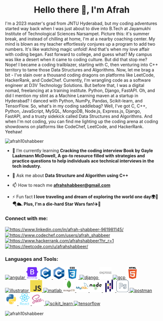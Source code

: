 <h1 align="center">Hello there 👋, I'm Afrah</h1>
<p text-align="justify">I'm a 2023 master's grad from JNTU Hyderabad, but my coding adventures started way back when I was just about to dive into B.Tech at Jayamukhi Institute of Technological Sciences Narsampet. Picture this: it's summer break, and instead of chilling at home, I'm at a nearby coaching center. My mind is blown as my teacher effortlessly conjures up a program to add two numbers. It's like watching magic unfold! And that's when my love affair with coding began. Fast forward to college, and guess what? My campus was like a desert when it came to coding culture. But did that stop me? Nope! I became a coding trailblazer, starting with C, then venturing into C++ territory to tame those Data Structures and Algorithms. Now, let me brag a bit - I've slain over a thousand coding dragons on platforms like LeetCode, HackerRank, and CodeChef. Currently, I'm wrangling code as a software engineer at D3V Technology Solutions. But before that, I was a digital nomad, freelancing at a training institute. Python, Django, FastAPI. Oh, and did I mention my stint as a Machine Learning maven at a startup in Hyderabad? I danced with Python, NumPy, Pandas, Scikit-learn, and TensorFlow. So, what's in my coding saddlebag? Well, I've got C, C++, Python, JavaScript, MySQL, MongoDB, Node.js, Express.js, Django, FastAPI, and a trusty sidekick called Data Structures and Algorithms. And when I'm not coding, you can find me lighting up the coding arena at coding showdowns on platforms like CodeChef, LeetCode, and HackerRank. Yeehaw!</p>

<p align="left"> <img src="https://komarev.com/ghpvc/?username=afrah10shabbeer&label=Profile%20views&color=0e75b6&style=flat" alt="afrah10shabbeer" /> </p>

- 🌱 I’m currently learning **Cracking the coding interview Book by Gayle Laakmann McDowell, A go-to resource filled with strategies and practice questions to help individuals ace technical interviews in the tech industry.**

- 💬 Ask me about **Data Structure and Algorithm using C++**

- 📫 How to reach me **afrahshabbeer@gmail.com**

- ⚡ Fun fact **I love traveling and dream of exploring the world one day🌍🌃🪂🛳. Plus, I'm a die-hard Star Wars fan!✈️🌌**

<h3 align="left">Connect with me:</h3>
<p align="left">
<a href="https://linkedin.com/in/https://www.linkedin.com/in/afrah-shabbeer-961981145/" target="blank"><img align="center" src="https://raw.githubusercontent.com/rahuldkjain/github-profile-readme-generator/master/src/images/icons/Social/linked-in-alt.svg" alt="https://www.linkedin.com/in/afrah-shabbeer-961981145/" height="30" width="40" /></a>
<a href="https://www.codechef.com/users/https://www.codechef.com/users/afrah_shabbeer" target="blank"><img align="center" src="https://cdn.jsdelivr.net/npm/simple-icons@3.1.0/icons/codechef.svg" alt="https://www.codechef.com/users/afrah_shabbeer" height="30" width="40" /></a>
<a href="https://www.hackerrank.com/https://www.hackerrank.com/afrahshabbeer?hr_r=1" target="blank"><img align="center" src="https://raw.githubusercontent.com/rahuldkjain/github-profile-readme-generator/master/src/images/icons/Social/hackerrank.svg" alt="https://www.hackerrank.com/afrahshabbeer?hr_r=1" height="30" width="40" /></a>
<a href="https://www.leetcode.com/https://leetcode.com/u/afrahshabbeer/" target="blank"><img align="center" src="https://raw.githubusercontent.com/rahuldkjain/github-profile-readme-generator/master/src/images/icons/Social/leet-code.svg" alt="https://leetcode.com/u/afrahshabbeer/" height="30" width="40" /></a>
</p>

<h3 align="left">Languages and Tools:</h3>
<p align="left"> <a href="https://angular.io" target="_blank" rel="noreferrer"> <img src="https://angular.io/assets/images/logos/angular/angular.svg" alt="angular" width="40" height="40"/> </a> <a href="https://getbootstrap.com" target="_blank" rel="noreferrer"> <img src="https://raw.githubusercontent.com/devicons/devicon/master/icons/bootstrap/bootstrap-plain-wordmark.svg" alt="bootstrap" width="40" height="40"/> </a> <a href="https://www.cprogramming.com/" target="_blank" rel="noreferrer"> <img src="https://raw.githubusercontent.com/devicons/devicon/master/icons/c/c-original.svg" alt="c" width="40" height="40"/> </a> <a href="https://www.w3schools.com/cpp/" target="_blank" rel="noreferrer"> <img src="https://raw.githubusercontent.com/devicons/devicon/master/icons/cplusplus/cplusplus-original.svg" alt="cplusplus" width="40" height="40"/> </a> <a href="https://www.w3schools.com/css/" target="_blank" rel="noreferrer"> <img src="https://raw.githubusercontent.com/devicons/devicon/master/icons/css3/css3-original-wordmark.svg" alt="css3" width="40" height="40"/> </a> <a href="https://www.djangoproject.com/" target="_blank" rel="noreferrer"> <img src="https://cdn.worldvectorlogo.com/logos/django.svg" alt="django" width="40" height="40"/> </a> <a href="https://expressjs.com" target="_blank" rel="noreferrer"> <img src="https://raw.githubusercontent.com/devicons/devicon/master/icons/express/express-original-wordmark.svg" alt="express" width="40" height="40"/> </a> <a href="https://cloud.google.com" target="_blank" rel="noreferrer"> <img src="https://www.vectorlogo.zone/logos/google_cloud/google_cloud-icon.svg" alt="gcp" width="40" height="40"/> </a> <a href="https://www.w3.org/html/" target="_blank" rel="noreferrer"> <img src="https://raw.githubusercontent.com/devicons/devicon/master/icons/html5/html5-original-wordmark.svg" alt="html5" width="40" height="40"/> </a> <a href="https://www.adobe.com/in/products/illustrator.html" target="_blank" rel="noreferrer"> <img src="https://www.vectorlogo.zone/logos/adobe_illustrator/adobe_illustrator-icon.svg" alt="illustrator" width="40" height="40"/> </a> <a href="https://developer.mozilla.org/en-US/docs/Web/JavaScript" target="_blank" rel="noreferrer"> <img src="https://raw.githubusercontent.com/devicons/devicon/master/icons/javascript/javascript-original.svg" alt="javascript" width="40" height="40"/> </a> <a href="https://www.mathworks.com/" target="_blank" rel="noreferrer"> <img src="https://upload.wikimedia.org/wikipedia/commons/2/21/Matlab_Logo.png" alt="matlab" width="40" height="40"/> </a> <a href="https://www.mongodb.com/" target="_blank" rel="noreferrer"> <img src="https://raw.githubusercontent.com/devicons/devicon/master/icons/mongodb/mongodb-original-wordmark.svg" alt="mongodb" width="40" height="40"/> </a> <a href="https://www.mysql.com/" target="_blank" rel="noreferrer"> <img src="https://raw.githubusercontent.com/devicons/devicon/master/icons/mysql/mysql-original-wordmark.svg" alt="mysql" width="40" height="40"/> </a> <a href="https://nodejs.org" target="_blank" rel="noreferrer"> <img src="https://raw.githubusercontent.com/devicons/devicon/master/icons/nodejs/nodejs-original-wordmark.svg" alt="nodejs" width="40" height="40"/> </a> <a href="https://pandas.pydata.org/" target="_blank" rel="noreferrer"> <img src="https://raw.githubusercontent.com/devicons/devicon/2ae2a900d2f041da66e950e4d48052658d850630/icons/pandas/pandas-original.svg" alt="pandas" width="40" height="40"/> </a> <a href="https://www.photoshop.com/en" target="_blank" rel="noreferrer"> <img src="https://raw.githubusercontent.com/devicons/devicon/master/icons/photoshop/photoshop-line.svg" alt="photoshop" width="40" height="40"/> </a> <a href="https://postman.com" target="_blank" rel="noreferrer"> <img src="https://www.vectorlogo.zone/logos/getpostman/getpostman-icon.svg" alt="postman" width="40" height="40"/> </a> <a href="https://www.python.org" target="_blank" rel="noreferrer"> <img src="https://raw.githubusercontent.com/devicons/devicon/master/icons/python/python-original.svg" alt="python" width="40" height="40"/> </a> <a href="https://reactjs.org/" target="_blank" rel="noreferrer"> <img src="https://raw.githubusercontent.com/devicons/devicon/master/icons/react/react-original-wordmark.svg" alt="react" width="40" height="40"/> </a> <a href="https://sass-lang.com" target="_blank" rel="noreferrer"> <img src="https://raw.githubusercontent.com/devicons/devicon/master/icons/sass/sass-original.svg" alt="sass" width="40" height="40"/> </a> <a href="https://scikit-learn.org/" target="_blank" rel="noreferrer"> <img src="https://upload.wikimedia.org/wikipedia/commons/0/05/Scikit_learn_logo_small.svg" alt="scikit_learn" width="40" height="40"/> </a> <a href="https://www.tensorflow.org" target="_blank" rel="noreferrer"> <img src="https://www.vectorlogo.zone/logos/tensorflow/tensorflow-icon.svg" alt="tensorflow" width="40" height="40"/> </a> </p>

<p><img align="center" src="https://github-readme-stats.vercel.app/api/top-langs?username=afrah10shabbeer&show_icons=true&locale=en&layout=compact" alt="afrah10shabbeer" /></p>
